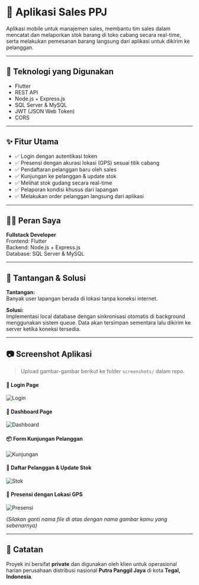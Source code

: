 # 📱 Aplikasi Sales PPJ

Aplikasi mobile untuk manajemen sales, membantu tim sales dalam mencatat dan melaporkan stok barang di toko cabang secara real-time, serta melakukan pemesanan barang langsung dari aplikasi untuk dikirim ke pelanggan.

---

## 🔧 Teknologi yang Digunakan

- Flutter
- REST API
- Node.js + Express.js
- SQL Server & MySQL
- JWT (JSON Web Token)
- CORS

---

## ✨ Fitur Utama

- ✅ Login dengan autentikasi token
- ✅ Presensi dengan akurasi lokasi (GPS) sesuai titik cabang
- ✅ Pendaftaran pelanggan baru oleh sales
- ✅ Kunjungan ke pelanggan & update stok
- ✅ Melihat stok gudang secara real-time
- ✅ Pelaporan kondisi khusus dari lapangan
- ✅ Melakukan order pelanggan langsung dari aplikasi

---

## 👨‍💻 Peran Saya

**Fullstack Developer**  
Frontend: Flutter  
Backend: Node.js + Express.js  
Database: SQL Server & MySQL

---

## 🚧 Tantangan & Solusi

**Tantangan:**  
Banyak user lapangan berada di lokasi tanpa koneksi internet.

**Solusi:**  
Implementasi local database dengan sinkronisasi otomatis di background menggunakan sistem queue. Data akan tersimpan sementara lalu dikirim ke server ketika koneksi tersedia.

---

## 📷 Screenshot Aplikasi

> Upload gambar-gambar berikut ke folder `screenshots/` dalam repo.

#### 🔐 Login Page
![Login](./screenshots/login.png)

#### 🔐 Dashboard Page
![Dashboard](./screenshots/dashboard.png)

#### 📦 Form Kunjungan Pelanggan
![Kunjungan](./screenshots/kunjungan.png)

#### 🧾 Daftar Pelanggan & Update Stok
![Stok](./screenshots/stok.png)

#### 📍 Presensi dengan Lokasi GPS
![Presensi](./screenshots/presensi.png)

*(Silakan ganti nama file di atas dengan nama gambar kamu yang sebenarnya)*

---

## 📌 Catatan

Proyek ini bersifat **private** dan digunakan oleh klien untuk operasional harian perusahaan distribusi nasional **Putra Panggil Jaya** di kota **Tegal, Indonesia**.
